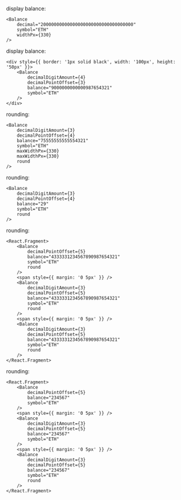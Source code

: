 display balance:

    <Balance
        decimal="20000000000000000000000000000000000"
        symbol="ETH"
        widthPx={330}
    />

display balance:

    <div style={{ border: '1px solid black', width: '100px', height: '50px' }}>
        <Balance
            decimalDigitAmount={4}
            decimalPointOffset={3}
            balance="9000000000000987654321"
            symbol="ETH"
        />
    </div>

rounding:

    <Balance
        decimalDigitAmount={3}
        decimalPointOffset={4}
        balance="75555555555554321"
        symbol="ETH"
        maxWidthPx={330}
        maxWidthPx={330}
        round
    />

rounding:

    <Balance
        decimalDigitAmount={3}
        decimalPointOffset={4}
        balance="29"
        symbol="ETH"
        round
    />

rounding:

    <React.Fragment>
        <Balance
            decimalPointOffset={5}
            balance="4333331234567890987654321"
            symbol="ETH"
            round
        />  
        <span style={{ margin: '0 5px' }} />
        <Balance
            decimalDigitAmount={3}
            decimalPointOffset={5}
            balance="4333331234567890987654321"
            symbol="ETH"
            round
        />
        <span style={{ margin: '0 5px' }} />
        <Balance
            decimalDigitAmount={3}
            decimalPointOffset={5}
            balance="4333331234567890987654321"
            symbol="ETH"
            round
        />
    </React.Fragment>

rounding:

    <React.Fragment>
        <Balance
            decimalPointOffset={5}
            balance="234567"
            symbol="ETH"
        />
        <span style={{ margin: '0 5px' }} />
        <Balance
            decimalDigitAmount={3}
            decimalPointOffset={5}
            balance="234567"
            symbol="ETH"
        />
        <span style={{ margin: '0 5px' }} />
        <Balance
            decimalDigitAmount={3}
            decimalPointOffset={5}
            balance="234567"
            symbol="ETH"
            round
        />  
    </React.Fragment>
